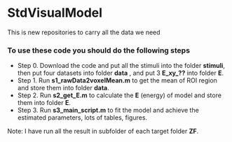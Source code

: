 # StdVisualModel
This is new repositories to carry all the data we need

### To use these code you should do the following steps
* Step 0. Download the code and put all the stimuli into the folder **stimuli**, then put four datasets into folder **data** , and put 3 **E_xy_??** into folder **E**. 
* Step 1. Run **s1_rawData2voxelMean.m** to get the mean of ROI region and store them into folder **data**. 
* Step 2. Run **s2_get_E.m** to calculate the **E** (energy) of model and store them into folder **E**.
* Step 3. Run **s3_main_script.m** to fit the model and achieve the estimated parameters, lots of tables, figures. 

Note: I have run all the result in subfolder of each target folder **ZF**.
